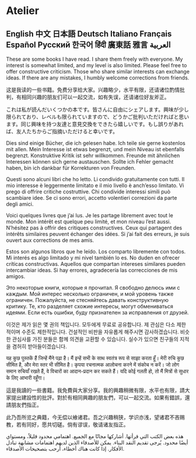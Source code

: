 # Atelier

 ## English 中文 日本語 Deutsch Italiano Français Español Русский 한국어 हिंदी 廣東話 雅言 العربية





These are some books I have read. I share them freely with everyone. My interest is somewhat limited, and my level is also limited. Please feel free to offer constructive criticism. Those who share similar interests can exchange ideas. If there are any mistakes, I humbly welcome corrections from friends.


这是我读的一些书籍。免费分享给大家。兴趣略少，水平有限，还请诸位酌情批判，有相同兴趣的朋友们可以一起交流，如有失误，还请诸位好友斧正。


これは私が読んだいくつかの本です。皆さんに自由にシェアします。興味が少し限られており、レベルも限られていますので、どうかご批判いただければと思います。同じ興味を持つ友達と意見交換をできたら嬉しいです。もし誤りがあれば、友人たちからご指摘いただけると幸いです。


Dies sind einige Bücher, die ich gelesen habe. Ich teile sie gerne kostenlos mit allen. Mein Interesse ist etwas begrenzt, und mein Niveau ist ebenfalls begrenzt. Konstruktive Kritik ist sehr willkommen. Freunde mit ähnlichen Interessen können sich gerne austauschen. Sollte ich Fehler gemacht haben, bin ich dankbar für Korrekturen von Freunden.


Questi sono alcuni libri che ho letto. Li condivido gratuitamente con tutti. Il mio interesse è leggermente limitato e il mio livello è anch’esso limitato. Vi prego di offrire critiche costruttive. Chi condivide interessi simili può scambiare idee. Se ci sono errori, accetto volentieri correzioni da parte degli amici.


Voici quelques livres que j’ai lus. Je les partage librement avec tout le monde. Mon intérêt est quelque peu limité, et mon niveau l’est aussi. N’hésitez pas à offrir des critiques constructives. Ceux qui partagent des intérêts similaires peuvent échanger des idées. Si j’ai fait des erreurs, je suis ouvert aux corrections de mes amis.


Estos son algunos libros que he leído. Los comparto libremente con todos. Mi interés es algo limitado y mi nivel también lo es. No duden en ofrecer críticas constructivas. Aquellos que compartan intereses similares pueden intercambiar ideas. Si hay errores, agradecería las correcciones de mis amigos.


Это некоторые книги, которые я прочитал. Я свободно делюсь ими с каждым. Мой интерес несколько ограничен, и мой уровень также ограничен. Пожалуйста, не стесняйтесь давать конструктивную критику. Те, кто разделяет схожие интересы, могут обмениваться идеями. Если есть ошибки, буду признателен за исправления от друзей.


이것은 제가 읽은 몇 권의 책입니다. 모두에게 무료로 공유합니다. 제 관심은 다소 제한적이며 수준도 제한적입니다. 건설적인 비판을 자유롭게 해주시면 감사하겠습니다. 비슷한 관심사를 가진 분들은 함께 의견을 교환할 수 있습니다. 실수가 있으면 친구들의 지적을 겸허히 받아들이겠습니다.

यह कुछ पुस्तकें हैं जिन्हें मैंने पढ़ा है। मैं इन्हें सभी के साथ स्वतंत्र रूप से साझा करता हूँ। मेरी रुचि कुछ सीमित है, और मेरा स्तर भी सीमित है। कृपया रचनात्मक आलोचना करने में संकोच न करें। जो लोग समान रुचियाँ रखते हैं, वे विचारों का आदान-प्रदान कर सकते हैं। यदि कोई गलती हो, तो मैं मित्रों से सुधार के लिए आभारी रहूँगा।

這是我讀的一些書籍。我免費與大家分享。我的興趣稍微有限，水平也有限，請大家提出建設性的批評。對於有相同興趣的朋友們，可以一起交流。如果有錯誤，還請朋友們指正。

此乃吾所览之典籍，今无偿以飨诸君。吾之兴趣稍狭，学识亦浅，望诸君不吝赐教，若有同好，愿共切磋。倘有谬误，敬请诸友指正。

هذه بعض الكتب التي قرأتها. أشاركها مجانًا مع الجميع. اهتمامي محدود قليلاً، ومستواي أيضًا محدود. يُرجى تقديم النقد البناء. يمكن للأصدقاء الذين لديهم اهتمامات مشابهة تبادل الأفكار. إذا كانت هناك أخطاء، أرحب بتصحيحات الأصدقاء.

